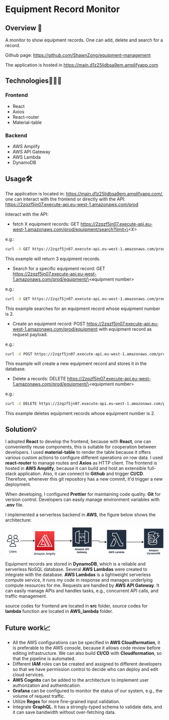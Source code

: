 # Equipment Record Monitor

## Overview 📝

A monitor to show equipment records. One can add, delete and search for a record.

Github page: https://github.com/ShawnZong/equipment-management

The application is hosted in https://main.d1z25lidbsa9em.amplifyapp.com
## Technologies👨🏻‍💻
### Frontend
* React
* Axios
* React-router
* Material-table

### Backend
* AWS Amplify
* AWS API Gateway
* AWS Lambda
* DynamoDB

## Usage🛠
The application is located in: https://main.d1z25lidbsa9em.amplifyapp.com/, one can interact with the frontend or directly with the API: https://2zqzf5jn07.execute-api.eu-west-1.amazonaws.com/prod

Interact with the API:
* fetch X equipment records: GET https://2zqzf5jn07.execute-api.eu-west-1.amazonaws.com/prod/equipment/search?limit=\<X\>

e.g.: 
```bash
curl -X GET https://2zqzf5jn07.execute-api.eu-west-1.amazonaws.com/prod/equipment/search\?limit\=2
```

This example will return 3 equipment records.

* Search for a specific equipment record: GET https://2zqzf5jn07.execute-api.eu-west-1.amazonaws.com/prod/equipment/\<equipment number\>

e.g.: 
```bash
curl -X GET https://2zqzf5jn07.execute-api.eu-west-1.amazonaws.com/prod/equipment/2
```

This example searches for an equipment record whose equipment number is 2.

* Create an equipment record: POST https://2zqzf5jn07.execute-api.eu-west-1.amazonaws.com/prod/equipment with equipment record as request payload.

e.g.:
```bash
curl -X POST https://2zqzf5jn07.execute-api.eu-west-1.amazonaws.com/prod/equipment -H "Content-Type:application/json" --data '{"equipNum":"2","address":"Espoo","contractStart":"2022-03-20","contractEnd":"2022-03-25","status":"Running"}'
```

This example will create a new equipment record and stores it in the database.

* Delete a records: DELETE https://2zqzf5jn07.execute-api.eu-west-1.amazonaws.com/prod/equipment/\<equipment number\>


e.g.: 
```bash
curl -X DELETE https://2zqzf5jn07.execute-api.eu-west-1.amazonaws.com/prod/equipment/2
```

This example deletes equipment records whose equipment number is 2.

## Solution💡

I adopted **React** to develop the frontend, because with **React**, one can conveniently reuse components, this is suitable for cooperation between developers. I used **material-table** to render the table because it offers various custom actions to configure different operations on row data. I used **react-router** to manage routes and **Axios** as HTTP client. The frontend is hosted in **AWS Amplify**, because it can build and host an extensible full-stack application. Also, it can connect to **Github** and trigger **CI/CD**. Therefore, whenever this git repository has a new commit, it'd trigger a new deployment.

When developing, I configured **Prettier** for maintaining code quality. **Git** for version control. Developers can easily manage environment variables with **.env** file.

I implemented a serverless backend in **AWS**, the figure below shows the architecture:

![architecture](./architecture.png)

Equipment records are stored in **DynamoDB**, which is a reliable and serverless NoSQL database. Several **AWS Lambdas** were created to integrate with the database. **AWS Lambdas** is a lightweight serverless compute service, it runs my code in response and manages underlying compute resources for me. Requests are handled by **AWS API Gateway**. It can easily manage APIs and handles tasks, e.g., concurrent API calls, and traffic management.

source codes for frontend are located in **src** folder, source codes for **lambda** function are located in **AWS_lambda** folder.

## Future work📈
* All the AWS configurations can be specified in **AWS Cloudformation**, it is preferable to the AWS console, because it allows code review before editing infrastructure. We can also build **CI/CD** with **Cloudformation**, so that the pipeline is automated.
* Different **IAM** roles can be created and assigned to different developers so that we have permission control to decide who can deploy and edit cloud services.
* **AWS Cognito** can be added to the architecture to implement user authorization and authentication.
* **Grafana** can be configured to monitor the status of our system, e.g., the volume of request traffic.
* Utilize **Regex** for more fine-grained input validation.
* Integrate **GraphQL**. It has a strongly-typed schema to validate data, and it can save bandwidth without over-fetching data.